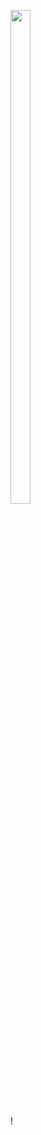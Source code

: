 <p>
<img src="https://user-images.githubusercontent.com/124056284/233919669-25c6f203-d2d5-492a-afbf-c16946347645.PNG" width=25% height=45%>
</p>!
